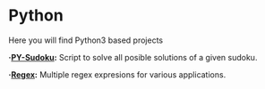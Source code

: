 # Python
Here you will find Python3 based projects

**·[PY-Sudoku](https://github.com/Jkutkut/PY-Sudoku):** Script to solve all posible solutions of a given sudoku.

**·[Regex](https://github.com/Jkutkut/Regex):** Multiple regex expresions for various applications.

